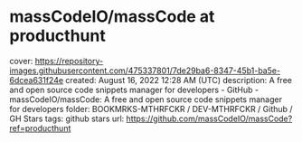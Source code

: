 # massCodeIO/massCode at producthunt

cover: https://repository-images.githubusercontent.com/475337801/7de29ba6-8347-45b1-ba5e-6dcea631f24e
created: August 16, 2022 12:28 AM (UTC)
description: A free and open source code snippets manager for developers - GitHub - massCodeIO/massCode: A free and open source code snippets manager for developers
folder: BOOKMRKS-MTHRFCKR / DEV-MTHRFCKR / Github / GH Stars
tags: github stars
url: https://github.com/massCodeIO/massCode?ref=producthunt
